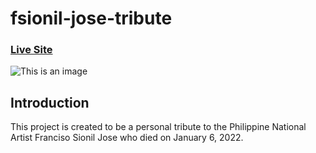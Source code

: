 # fsionil-jose-tribute

### [Live Site](https://fsionil-jose-tribute.netlify.app)

![This is an image](https://ibb.co/pQSyNHn)

## Introduction
This project is created to be a personal tribute to the Philippine National Artist Franciso Sionil Jose who died on January 6, 2022. 
